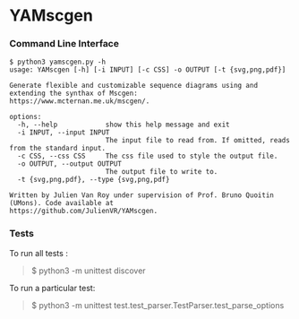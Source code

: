 # YAMscgen

### Command Line Interface

```
$ python3 yamscgen.py -h
usage: YAMscgen [-h] [-i INPUT] [-c CSS] -o OUTPUT [-t {svg,png,pdf}]

Generate flexible and customizable sequence diagrams using and extending the synthax of Mscgen:
https://www.mcternan.me.uk/mscgen/.

options:
  -h, --help            show this help message and exit
  -i INPUT, --input INPUT
                        The input file to read from. If omitted, reads from the standard input.
  -c CSS, --css CSS     The css file used to style the output file.
  -o OUTPUT, --output OUTPUT
                        The output file to write to.
  -t {svg,png,pdf}, --type {svg,png,pdf}

Written by Julien Van Roy under supervision of Prof. Bruno Quoitin (UMons). Code available at
https://github.com/JulienVR/YAMscgen.
```

### Tests

To run all tests :

> $ python3 -m unittest discover

To run a particular test:

> $ python3 -m unittest test.test_parser.TestParser.test_parse_options
